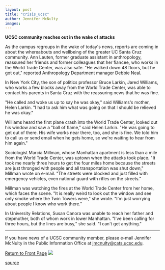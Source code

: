 ```yaml
---
layout: post
title: "crisis_ucsc"
author: Jennifer McNulty
images:
---
```


**UCSC community reaches out in the wake of attacks**

As the campus regroups in the wake of today's news, reports are coming in about the whereabouts and wellbeing of the greater UC Santa Cruz community. Ann Lauten, former graduate assistant in anthropology, reassured her friends and former colleagues that her fiancee, who works in the World Trade Center, was also safe. "He walked down 48 floors, but he got out," reported Anthropology Department manager Debbie Neal.

In New York City, the son of politics professor Bruce Larkin, Jared Williams, who works a few blocks away from the World Trade Center, was able to contact his parents in Santa Cruz with the reassuring news that he was fine.

"He called and woke us up to say he was okay," said Williams's mother, Helen Larkin. "I had to ask him what was going on that I should be relieved he was okay."

Williams heard the first plane crash into the World Trade Center, looked out his window and saw a "ball of flame," said Helen Larkin. "He was going to get out of there. His wife works near there, too, and she is fine. We told him to call us or send email when he gets home, so we're waiting to hear from him again."

Sociologist Marcia Millman, whose Manhattan apartment is less than a mile from the World Trade Center, was uptown when the attacks took place. "It took me nearly three hours to get the four miles home because the streets are just thronged with people and all transportation was shut down," Millman wrote on e-mail. "The streets were blocked and just filled with emergency vehicles, even national guard with rifles on the streets."  
  
Millman was watching the fires at the World Trade Center from her home, which faces the scene. "It is really weird to look out the window and see only smoke where the Twin Towers were," she wrote. "I'm just worrying about people I know who work there."

In University Relations, Susan Canora was unable to reach her father and stepmother, both of whom work in lower Manhattan. "I've been calling for three hours, but the lines are busy," she said. "I can't get anything."  
  
  

* * *

  
  
If you have news of a UCSC community member, please e-mail Jennifer McNulty in the Public Information Office at [jmcnulty@cats.ucsc.edu][1].

  
[Return to Front Page][2] ![ ][3]

[1]: mailto:jmcnulty@cats.ucsc.edu
[2]: ../../index.html
[3]: ../../images/trans.gif

[source](http://www1.ucsc.edu/currents/01-02/09-03/crisis_ucsc.people.html "Permalink to crisis_ucsc")
